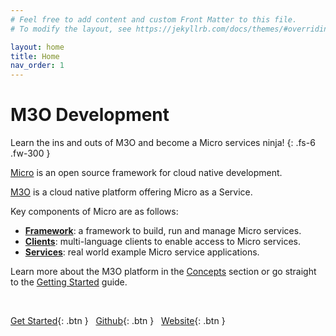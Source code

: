 ```yaml
---
# Feel free to add content and custom Front Matter to this file.
# To modify the layout, see https://jekyllrb.com/docs/themes/#overriding-theme-defaults

layout: home
title: Home
nav_order: 1
---
```


# M3O Development

Learn the ins and outs of M3O and become a Micro services ninja!
{: .fs-6 .fw-300 }

[Micro](https://micro.mu) is an open source framework for cloud native development.

[M3O](https://m3o.com) is a cloud native platform offering Micro as a Service.

Key components of Micro are as follows:

* **[Framework](https://github.com/micro/micro)**: a framework to build, run and manage Micro services.
* **[Clients](https://github.com/micro/clients)**: multi-language clients to enable access to Micro services.
* **[Services](https://github.com/micro/services)**: real world example Micro service applications.

Learn more about the M3O platform in the [Concepts](/concepts) section or go straight to the [Getting Started](/getting-started) guide.

<br />

[Get Started](/getting-started){: .btn } &nbsp;
[Github](https://github.com/m3o){: .btn }  &nbsp;
[Website](https://m3o.com/){: .btn }

<div style="height: 320px"></div>
